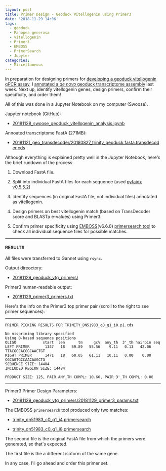 ```yaml
---
layout: post
title: Primer Design - Geoduck Vitellogenin using Primer3
date: '2018-11-29 14:06'
tags:
  - geoduck
  - Panopea generosa
  - vitellogenin
  - Primer3
  - EMBOSS
  - PrimerSearch
  - Jupyter
categories:
  - Miscellaneous
---
```

In preparation for designing primers for [developing a geoduck vitellogenin qPCR assay](https://github.com/RobertsLab/resources/issues/491), I [annotated a _de novo_ geoduck transcriptome assembly](https://robertslab.github.io/sams-notebook/2018/11/21/Annotation-Geoduck-Transcritpome-with-TransDecoder.html) last week. Next up, identify vitellogenin genes, design primers, confirm their specificity, and order them!

All of this was done in a Jupyter Notebook on my computer (Swoose).


Jupyter notebook (GitHub):

- [20181128_swoose_geoduck_vitellogenin_analysis.ipynb](https://github.com/RobertsLab/code/blob/master/notebooks/sam/20181128_swoose_geoduck_vitellogenin_analysis.ipynb)

Annoated transcriptome FastA (271MB):

- [20181121_geo_transdecoder/20180827_trinity_geoduck.fasta.transdecoder.cds](http://gannet.fish.washington.edu/Atumefaciens/20181121_geo_transdecoder/20180827_trinity_geoduck.fasta.transdecoder.cds)

Although everything is explained pretty well in the Jupyter Notebook, here's the brief rundown of the process:

1. Download FastA file.

2. Split into individual FastA files for each sequence (used [pyfaidx v0.5.5.2](https://github.com/mdshw5/pyfaidx))

3. Identify sequences (in original FastA file, not individual files) annotated as vitellogenin.

4. Design primers on best vitellogenin match (based on TransDecoder score and BLASTp e-values) using Primer3.

5. Confirm primer specificity using [EMBOSS](http://emboss.sourceforge.net/download/)(v6.6.0) [primersearch tool](http://emboss.sourceforge.net/apps/cvs/emboss/apps/primersearch.html) to check all individual sequence files for possible matches.

---

#### RESULTS
All files were transferred to Gannet using ```rsync```.

Output direoctory:

- [20181129_geoduck_vtg_primers/](http://gannet.fish.washington.edu/Atumefaciens/20181129_geoduck_vtg_primers/)


Primer3 human-readable output:
- [20181129_primer3_primers.txt](http://gannet.fish.washington.edu/Atumefaciens/20181129_geoduck_vtg_primers/20181129_primer3_primers.txt)

Here's the info on the Primer3 top primer pair (scroll to the right to see primer sequences):

---

```
PRIMER PICKING RESULTS FOR TRINITY_DN51983_c0_g1_i8.p1.cds

No mispriming library specified
Using 0-based sequence positions
OLIGO            start  len      tm     gc%  any_th  3'_th hairpin seq
LEFT PRIMER       1347   18   59.89   55.56    9.11   0.13   42.06 TTACGCCACGGCAACTGT
RIGHT PRIMER      1471   18   60.05   61.11   10.11   0.00    0.00 CGCAGTGCCAACAAGCTG
SEQUENCE SIZE: 14484
INCLUDED REGION SIZE: 14484

PRODUCT SIZE: 125, PAIR ANY_TH COMPL: 10.66, PAIR 3'_TH COMPL: 0.00
```
---

Primer3 Primer Design Parameters:

- [20181129_geoduck_vtg_primers/20181129_primer3_params.txt](http://gannet.fish.washington.edu/Atumefaciens/20181129_geoduck_vtg_primers/20181129_primer3_params.txt)

The EMBOSS ```primersearch``` tool produced only two matches:

- [trinity_dn51983_c0_g1_i4.primersearch](http://gannet.fish.washington.edu/Atumefaciens/20181129_geoduck_vtg_primers/trinity_dn51983_c0_g1_i4.primersearch)

- [trinity_dn51983_c0_g1_i8.primersearch](http://gannet.fish.washington.edu/Atumefaciens/20181129_geoduck_vtg_primers/trinity_dn51983_c0_g1_i8.primersearch)

The second file is the original FastA file from which the primers were generated, so that's expected.

The first file is the a different isoform of the same gene.

In any case, I'll go ahead and order this primer set.
